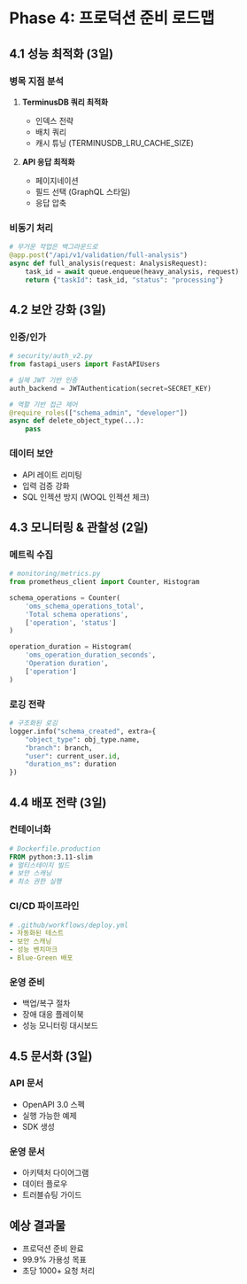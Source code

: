 # Phase 4: 프로덕션 준비 로드맵

## 4.1 성능 최적화 (3일)

### 병목 지점 분석
1. **TerminusDB 쿼리 최적화**
   - 인덱스 전략
   - 배치 쿼리
   - 캐시 튜닝 (TERMINUSDB_LRU_CACHE_SIZE)

2. **API 응답 최적화**
   - 페이지네이션
   - 필드 선택 (GraphQL 스타일)
   - 응답 압축

### 비동기 처리
```python
# 무거운 작업은 백그라운드로
@app.post("/api/v1/validation/full-analysis")
async def full_analysis(request: AnalysisRequest):
    task_id = await queue.enqueue(heavy_analysis, request)
    return {"taskId": task_id, "status": "processing"}
```

## 4.2 보안 강화 (3일)

### 인증/인가
```python
# security/auth_v2.py
from fastapi_users import FastAPIUsers

# 실제 JWT 기반 인증
auth_backend = JWTAuthentication(secret=SECRET_KEY)

# 역할 기반 접근 제어
@require_roles(["schema_admin", "developer"])
async def delete_object_type(...):
    pass
```

### 데이터 보안
- API 레이트 리미팅
- 입력 검증 강화
- SQL 인젝션 방지 (WOQL 인젝션 체크)

## 4.3 모니터링 & 관찰성 (2일)

### 메트릭 수집
```python
# monitoring/metrics.py
from prometheus_client import Counter, Histogram

schema_operations = Counter(
    'oms_schema_operations_total',
    'Total schema operations',
    ['operation', 'status']
)

operation_duration = Histogram(
    'oms_operation_duration_seconds',
    'Operation duration',
    ['operation']
)
```

### 로깅 전략
```python
# 구조화된 로깅
logger.info("schema_created", extra={
    "object_type": obj_type.name,
    "branch": branch,
    "user": current_user.id,
    "duration_ms": duration
})
```

## 4.4 배포 전략 (3일)

### 컨테이너화
```dockerfile
# Dockerfile.production
FROM python:3.11-slim
# 멀티스테이지 빌드
# 보안 스캐닝
# 최소 권한 실행
```

### CI/CD 파이프라인
```yaml
# .github/workflows/deploy.yml
- 자동화된 테스트
- 보안 스캐닝
- 성능 벤치마크
- Blue-Green 배포
```

### 운영 준비
- 백업/복구 절차
- 장애 대응 플레이북
- 성능 모니터링 대시보드

## 4.5 문서화 (3일)

### API 문서
- OpenAPI 3.0 스펙
- 실행 가능한 예제
- SDK 생성

### 운영 문서
- 아키텍처 다이어그램
- 데이터 플로우
- 트러블슈팅 가이드

## 예상 결과물
- 프로덕션 준비 완료
- 99.9% 가용성 목표
- 초당 1000+ 요청 처리